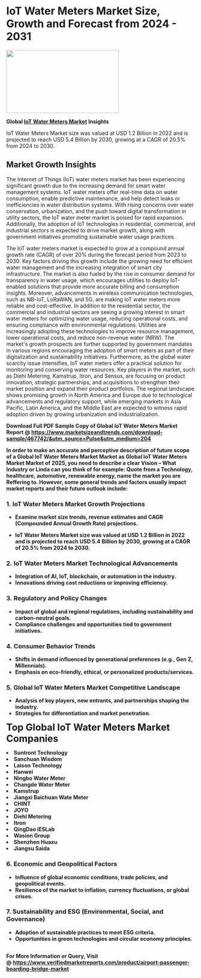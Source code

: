 <H1>IoT Water Meters Market Size, Growth and Forecast from 2024 - 2031</H1><img class="aligncenter size-medium wp-image-584254" src="https://thirdeyenews.in/wp-content/uploads/2024/09/Global-Market-Research-300x168.jpeg" alt="" width="300" height="168" /><p><strong>Global&nbsp;<a href="https://www.marketsizeandtrends.com/download-sample/467742/&amp;utm_source=Pulse&amp;utm_medium=204">IoT Water Meters Market</a> Insights</strong></p><p>IoT Water Meters Market size was valued at USD 1.2 Billion in 2022 and is projected to reach USD 5.4 Billion by 2030, growing at a CAGR of 20.5% from 2024 to 2030.</p><p><h2>Market Growth Insights</h2> <p>The Internet of Things (IoT) water meters market has been experiencing significant growth due to the increasing demand for smart water management systems. IoT water meters offer real-time data on water consumption, enable predictive maintenance, and help detect leaks or inefficiencies in water distribution systems. With rising concerns over water conservation, urbanization, and the push toward digital transformation in utility sectors, the IoT water meter market is poised for rapid expansion. Additionally, the adoption of IoT technologies in residential, commercial, and industrial sectors is expected to drive market growth, along with government initiatives promoting sustainable water usage practices.</p> <p><strong></strong></p> <p>The IoT water meters market is expected to grow at a compound annual growth rate (CAGR) of over 20% during the forecast period from 2023 to 2030. Key factors driving this growth include the growing need for efficient water management and the increasing integration of smart city infrastructure. The market is also fueled by the rise in consumer demand for transparency in water usage, which encourages utilities to deploy IoT-enabled solutions that provide more accurate billing and consumption insights. Moreover, advancements in wireless communication technologies, such as NB-IoT, LoRaWAN, and 5G, are making IoT water meters more reliable and cost-effective. In addition to the residential sector, the commercial and industrial sectors are seeing a growing interest in smart water meters for optimizing water usage, reducing operational costs, and ensuring compliance with environmental regulations. Utilities are increasingly adopting these technologies to improve resource management, lower operational costs, and reduce non-revenue water (NRW). The market's growth prospects are further supported by government mandates in various regions encouraging the adoption of smart meters as part of their digitalization and sustainability initiatives. Furthermore, as the global water scarcity issue intensifies, IoT water meters offer a practical solution for monitoring and conserving water resources. Key players in the market, such as Diehl Metering, Kamstrup, Itron, and Sensus, are focusing on product innovation, strategic partnerships, and acquisitions to strengthen their market position and expand their product portfolios. The regional landscape shows promising growth in North America and Europe due to technological advancements and regulatory support, while emerging markets in Asia Pacific, Latin America, and the Middle East are expected to witness rapid adoption driven by growing urbanization and industrialization. <p><strong></p><p><span class=""><strong>Download Full PDF Sample Copy of Global IoT Water Meters Market Report</strong> @ <a href="https://www.marketsizeandtrends.com/download-sample/467742/&amp;utm_source=Pulse&amp;utm_medium=204" target="_blank">https://www.marketsizeandtrends.com/download-sample/467742/&amp;utm_source=Pulse&amp;utm_medium=204</a></span></p><p>In order to make an accurate and perceptive description of future scope of a Global&nbsp;IoT Water Meters Market Market as Global&nbsp;IoT Water Meters Market Market of 2025, you need to describe a clear Vision &ndash; What Industry or Linda can you think of for example: Quote from a Technology, healthcare, automotive, renewable energy, name the market you are Reffering to. However, some general trends and factors usually impact market reports and their future outlook include:</p><h3>1.&nbsp;<strong>IoT Water Meters Market Growth Projections</strong></h3><ul><li>Examine market size trends, revenue estimates and CAGR (Compounded Annual Growth Rate) projections.</li><li><p>IoT Water Meters Market size was valued at USD 1.2 Billion in 2022 and is projected to reach USD 5.4 Billion by 2030, growing at a CAGR of 20.5% from 2024 to 2030.</p></li></ul><h3>2.&nbsp;<strong>IoT Water Meters Market Technological Advancements</strong></h3><ul><li>Integration of AI, IoT, blockchain, or automation in the industry.</li><li>Innovations driving cost reductions or improving efficiency.</li></ul><h3>3.&nbsp;<strong>Regulatory and Policy Changes</strong></h3><ul><li>Impact of global and regional regulations, including sustainability and carbon-neutral goals.</li><li>Compliance challenges and opportunities tied to government initiatives.</li></ul><h3>4.&nbsp;<strong>Consumer Behavior Trends</strong></h3><ul><li>Shifts in demand influenced by generational preferences (e.g., Gen Z, Millennials).</li><li>Emphasis on eco-friendly, ethical, or personalized products/services.</li></ul><h3>5.&nbsp;<strong>Global IoT Water Meters Market Competitive Landscape</strong></h3><ul><li>Analysis of key players, new entrants, and partnerships shaping the industry.</li><li>Strategies for differentiation and market penetration.</li></ul><p data-pm-slice="1 1 []"><span style="color: inherit; font-family: inherit; font-size: 25px;">Top Global IoT Water Meters Market Companies</span></p><div class="" data-test-id=""><p><li>Suntront Technology</li><li> Sanchuan Wisdom</li><li> Laison Technology</li><li> Hanwei</li><li> Ningbo Water Meter</li><li> Changde Water Meter</li><li> Kamstrup</li><li> Jiangxi Baichuan Wate Meter</li><li> CHINT</li><li> JOYO</li><li> Diehl Metering</li><li> Itron</li><li> QingDao iESLab</li><li> Wasion Group</li><li> Shenzhen Huaxu</li><li> Jiangsu Saida</li></p></div><h3>6.&nbsp;<strong>Economic and Geopolitical Factors</strong></h3><ul><li>Influence of global economic conditions, trade policies, and geopolitical events.</li><li>Resilience of the market to inflation, currency fluctuations, or global crises.</li></ul><h3>7.&nbsp;<strong>Sustainability and ESG (Environmental, Social, and Governance)</strong></h3><ul><li>Adoption of sustainable practices to meet ESG criteria.</li><li>Opportunities in green technologies and circular economy principles.</li></ul><h2><strong style="font-size: 14px;">For More Information or Query, Visit @&nbsp;</strong><a style="background-color: #ffffff; font-size: 14px;" href="https://www.marketsizeandtrends.com/report/iot-water-meters-market/" target="_blank">https://www.verifiedmarketreports.com/product/airport-passenger-boarding-bridge-market</a></h2>
